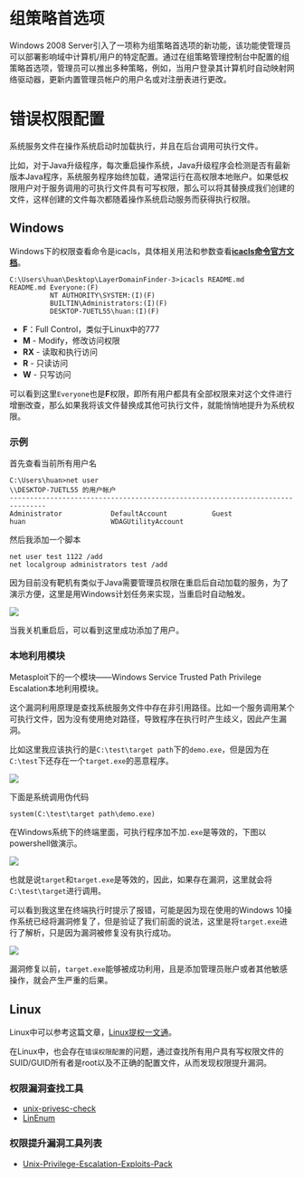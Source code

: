 # 组策略首选项

Windows 2008 Server引入了一项称为组策略首选项的新功能，该功能使管理员可以部署影响域中计算机/用户的特定配置。通过在组策略管理控制台中配置的组策略首选项，管理员可以推出多种策略，例如，当用户登录其计算机时自动映射网络驱动器，更新内置管理员帐户的用户名或对注册表进行更改。



# 错误权限配置

系统服务文件在操作系统启动时加载执行，并且在后台调用可执行文件。

比如，对于Java升级程序，每次重启操作系统，Java升级程序会检测是否有最新版本Java程序，系统服务程序始终加载，通常运行在高权限本地账户。如果低权限用户对于服务调用的可执行文件具有可写权限，那么可以将其替换成我们创建的文件，这样创建的文件每次都随着操作系统启动服务而获得执行权限。



## Windows

Windows下的权限查看命令是icacls，具体相关用法和参数查看[**icacls命令官方文档**](https://docs.microsoft.com/en-us/windows-server/administration/windows-commands/icacls)。

```\
C:\Users\huan\Desktop\LayerDomainFinder-3>icacls README.md
README.md Everyone:(F)
          NT AUTHORITY\SYSTEM:(I)(F)
          BUILTIN\Administrators:(I)(F)
          DESKTOP-7UETL55\huan:(I)(F)
```

* **F**：Full Control，类似于Linux中的777
* **M** - Modify，修改访问权限
* **RX** - 读取和执行访问
* **R** - 只读访问
* **W** - 只写访问

可以看到这里`Everyone`也是**F**权限，即所有用户都具有全部权限来对这个文件进行增删改查，那么如果我将该文件替换成其他可执行文件，就能悄悄地提升为系统权限。

### 示例

首先查看当前所有用户名

```
C:\Users\huan>net user
\\DESKTOP-7UETL55 的用户帐户
-------------------------------------------------------------------------------
Administrator            DefaultAccount           Guest
huan                     WDAGUtilityAccount
```

然后我添加一个脚本

```
net user test 1122 /add
net localgroup administrators test /add
```

因为目前没有靶机有类似于Java需要管理员权限在重启后自动加载的服务，为了演示方便，这里是用Windows计划任务来实现，当重启时自动触发。

![](https://borinboy.oss-cn-shanghai.aliyuncs.com/xntz/20210824175652.png)

当我关机重启后，可以看到这里成功添加了用户。



### 本地利用模块

Metasploit下的一个模块——Windows Service Trusted Path Privilege Escalation本地利用模块。

这个漏洞利用原理是查找系统服务文件中存在非引用路径。比如一个服务调用某个可执行文件，因为没有使用绝对路径，导致程序在执行时产生歧义，因此产生漏洞。

比如这里我应该执行的是`C:\test\target path`下的`demo.exe`，但是因为在`C:\test`下还存在一个`target.exe`的恶意程序。

![](https://borinboy.oss-cn-shanghai.aliyuncs.com/xntz/20210824183225.png)

下面是系统调用伪代码

```
system(C:\test\target path\demo.exe)
```

在Windows系统下的终端里面，可执行程序加不加`.exe`是等效的，下图以powershell做演示。

![](https://borinboy.oss-cn-shanghai.aliyuncs.com/xntz/20210824183915.png)

也就是说`target`和`target.exe`是等效的，因此，如果存在漏洞，这里就会将`C:\test\target`进行调用。

可以看到我这里在终端执行时提示了报错，可能是因为现在使用的Windows 10操作系统已经将漏洞修复了，但是验证了我们前面的说法，这里是将`target.exe`进行了解析，只是因为漏洞被修复没有执行成功。

![](https://borinboy.oss-cn-shanghai.aliyuncs.com/xntz/20210824184826.png)

漏洞修复以前，`target.exe`能够被成功利用，且是添加管理员账户或者其他敏感操作，就会产生严重的后果。



## Linux

Linux中可以参考这篇文章，[Linux提权一文通](https://www.freebuf.com/articles/system/251884.html)。

在Linux中，也会存在`错误权限配置`的问题，通过查找所有用户具有写权限文件的SUID/GUID所有者是root以及不正确的配置文件，从而发现权限提升漏洞。



### 权限漏洞查找工具

* [unix-privesc-check](https://github.com/pentestmonkey/unix-privesc-check)
* [LinEnum](https://github.com/rebootuser/LinEnum)

### 权限提升漏洞工具列表

* [Unix-Privilege-Escalation-Exploits-Pack](https://github.com/Kabot/Unix-Privilege-Escalation-Exploits-Pack)

